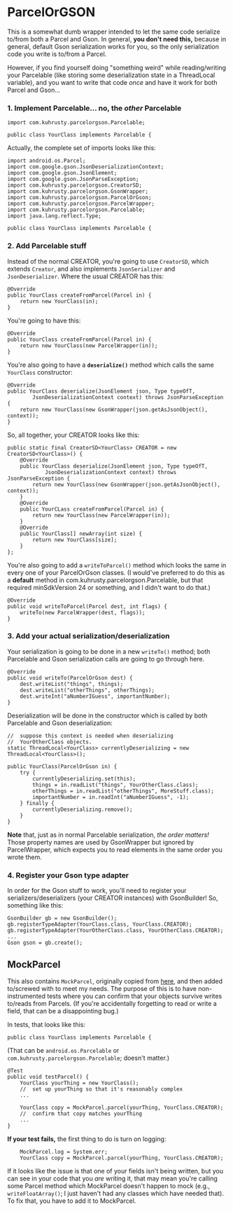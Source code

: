 # ParcelOrGSON

This is a somewhat dumb wrapper intended to let the same code serialize
to/from both a Parcel and Gson.  In general, **you don't need this,**
because in general, default Gson serialization works for you, so the
only serialization code you write is to/from a Parcel.

However, if you find yourself doing "something weird" while
reading/writing your Parcelable (like storing some deserialization state
in a ThreadLocal variable), and you want to write that code *once* and
have it work for both Parcel and Gson...

### 1. Implement Parcelable... no, the *other* Parcelable

    import com.kuhrusty.parcelorgson.Parcelable;

    public class YourClass implements Parcelable {

Actually, the complete set of imports looks like this:

    import android.os.Parcel;
    import com.google.gson.JsonDeserializationContext;
    import com.google.gson.JsonElement;
    import com.google.gson.JsonParseException;
    import com.kuhrusty.parcelorgson.CreatorSD;
    import com.kuhrusty.parcelorgson.GsonWrapper;
    import com.kuhrusty.parcelorgson.ParcelOrGson;
    import com.kuhrusty.parcelorgson.ParcelWrapper;
    import com.kuhrusty.parcelorgson.Parcelable;
    import java.lang.reflect.Type;

    public class YourClass implements Parcelable {

### 2. Add Parcelable stuff

Instead of the normal CREATOR, you're going to use `CreatorSD`, which
extends `Creator`, and also implements `JsonSerializer` and
`JsonDeserializer`.  Where the usual CREATOR has this:

    @Override
    public YourClass createFromParcel(Parcel in) {
        return new YourClass(in);
    }

You're going to have this:

    @Override
    public YourClass createFromParcel(Parcel in) {
        return new YourClass(new ParcelWrapper(in));
    }

You're also going to have a **`deserialize()`** method which calls the
same `YourClass` constructor:

    @Override
    public YourClass deserialize(JsonElement json, Type typeOfT,
            JsonDeserializationContext context) throws JsonParseException {
        return new YourClass(new GsonWrapper(json.getAsJsonObject(), context));
    }

So, all together, your CREATOR looks like this:

    public static final CreatorSD<YourClass> CREATOR = new CreatorSD<YourClass>() {
        @Override
        public YourClass deserialize(JsonElement json, Type typeOfT,
                JsonDeserializationContext context) throws JsonParseException {
            return new YourClass(new GsonWrapper(json.getAsJsonObject(), context));
        }
        @Override
        public YourCLass createFromParcel(Parcel in) {
            return new YourClass(new ParcelWrapper(in));
        }
        @Override
        public YourClass[] newArray(int size) {
            return new YourClass[size];
        }
    };

You're also going to add a `writeToParcel()` method which looks the same
in every one of your ParcelOrGson classes.  (I would've preferred to do
this as a **default** method in com.kuhrusty.parcelorgson.Parcelable,
but that required minSdkVersion 24 or something, and I didn't want to do
that.)

    @Override
    public void writeToParcel(Parcel dest, int flags) {
        writeTo(new ParcelWrapper(dest, flags));
    }

### 3. Add your actual serialization/deserialization

Your serialization is going to be done in a new `writeTo()` method; both
Parcelable and Gson serialization calls are going to go through here.

    @Override
    public void writeTo(ParcelOrGson dest) {
        dest.writeList("things", things);
        dest.writeList("otherThings", otherThings);
        dest.writeInt("aNumberIGuess", importantNumber);
    }

Deserialization will be done in the constructor which is called by both
Parcelable and Gson deserialization:

    //  suppose this context is needed when deserializing
    //  YourOtherClass objects.
    static ThreadLocal<YourClass> currentlyDeserializing = new ThreadLocal<YourClass>();

    public YourClass(ParcelOrGson in) {
        try {
            currentlyDeserializing.set(this);
            things = in.readList("things", YourOtherClass.class);
            otherThings = in.readList("otherThings", MoreStuff.class);
            importantNumber = in.readInt("aNumberIGuess", -1);
        } finally {
            currentlyDeserializing.remove();
        }
    }

**Note** that, just as in normal Parcelable serialization, *the order
matters!*  Those property names are used by GsonWrapper but ignored by
ParcelWrapper, which expects you to read elements in the same order you
wrote them.

### 4. Register your Gson type adapter

In order for the Gson stuff to work, you'll need to register your
serializers/deserializers (your CREATOR instances) with GsonBuilder!
So, something like this:

    GsonBuilder gb = new GsonBuilder();
    gb.registerTypeAdapter(YourClass.class, YourClass.CREATOR);
    gb.registerTypeAdapter(YourOtherClass.class, YourOtherClass.CREATOR);
    ...
    Gson gson = gb.create();

## MockParcel

This also contains `MockParcel`, originally copied from
[here](https://gist.github.com/Sloy/d59a36e6c51214d0b131), and then
added to/screwed with to meet my needs.  The purpose of this is to have
non-instrumented tests where you can confirm that your objects survive
writes to/reads from Parcels.  (If you're accidentally forgetting to
read or write a field, that can be a disappointing bug.)

In tests, that looks like this:

    public class YourClass implements Parcelable {

(That can be `android.os.Parcelable` or `com.kuhrusty.parcelorgson.Parcelable`; doesn't matter.)

    @Test
    public void testParcel() {
        YourClass yourThing = new YourClass();
        //  set up yourThing so that it's reasonably complex
        ...

        YourClass copy = MockParcel.parcel(yourThing, YourClass.CREATOR);
        //  confirm that copy matches yourThing
        ...
    }

**If your test fails,** the first thing to do is turn on logging:

        MockParcel.log = System.err;
        YourClass copy = MockParcel.parcel(yourThing, YourClass.CREATOR);

If it looks like the issue is that one of your fields isn't being
written, but you can see in your code that you *are* writing it, that
may mean you're calling some Parcel method which MockParcel doesn't
happen to mock (e.g., `writeFloatArray()`; I just haven't had any
classes which have needed that).  To fix that, you have to add it to
MockParcel.
